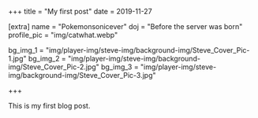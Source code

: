 +++
title = "My first post"
date = 2019-11-27

[extra]
name = "Pokemonsonicever"
doj = "Before the server was born"
profile_pic = "img/catwhat.webp"

bg_img_1 = "img/player-img/steve-img/background-img/Steve_Cover_Pic-1.jpg"
bg_img_2 = "img/player-img/steve-img/background-img/Steve_Cover_Pic-2.jpg"
bg_img_3 = "img/player-img/steve-img/background-img/Steve_Cover_Pic-3.jpg"

+++

This is my first blog post.
